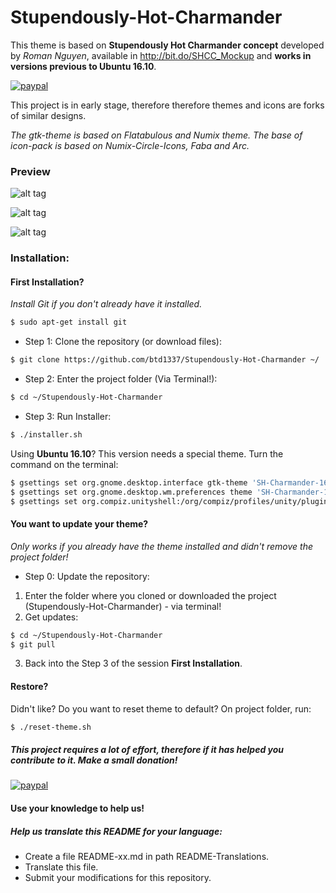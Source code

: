 # Stupendously-Hot-Charmander

This theme is based on **Stupendously Hot Charmander concept** developed by _Roman Nguyen_, available in http://bit.do/SHCC_Mockup and **works in versions previous to Ubuntu 16.10**.

[![paypal](https://www.paypalobjects.com/en_US/i/btn/btn_donateCC_LG.gif)](https://www.paypal.com/cgi-bin/webscr?cmd=_donations&business=X85LVKF3HYPZL&lc=US&item_name=btd1337&item_number=stupendously%2dhot%2dcharmander&currency_code=USD&bn=PP%2dDonationsBF%3abtn_donateCC_LG%2egif%3aNonHosted)

This project is in early stage, therefore therefore themes and icons are forks of similar designs.

_The gtk-theme is based on Flatabulous and Numix theme. The base of icon-pack is based on Numix-Circle-Icons, Faba and Arc._


### Preview

![alt tag](https://raw.githubusercontent.com/btd1337/Stupendously-Hot-Charmander/master/preview/preview1.png)


![alt tag](https://raw.githubusercontent.com/btd1337/Stupendously-Hot-Charmander/master/preview/preview2.png)


![alt tag](https://raw.githubusercontent.com/btd1337/Stupendously-Hot-Charmander/master/preview/preview3.png)



### Installation:

#### First Installation?
_Install Git if you don't already have it installed._
```sh
$ sudo apt-get install git
```

* Step 1: Clone the repository (or download files):
```sh
$ git clone https://github.com/btd1337/Stupendously-Hot-Charmander ~/
```
* Step 2: Enter the project folder (Via Terminal!):
```sh
$ cd ~/Stupendously-Hot-Charmander
```
* Step 3: Run Installer:
```sh
$ ./installer.sh
```

Using **Ubuntu 16.10**? This version needs a special theme.
Turn the command on the terminal:

```sh
$ gsettings set org.gnome.desktop.interface gtk-theme 'SH-Charmander-1610'
$ gsettings set org.gnome.desktop.wm.preferences theme 'SH-Charmander-1610'
$ gsettings set org.compiz.unityshell:/org/compiz/profiles/unity/plugins/unityshell/ background-color '444444ff'
```

#### You want to update your theme?
_Only works if you already have the theme installed and didn't remove the project folder!_

* Step 0: Update the repository:
 1. Enter the folder where you cloned or downloaded the project (Stupendously-Hot-Charmander) - via terminal!
 2. Get updates:
```sh
$ cd ~/Stupendously-Hot-Charmander
$ git pull
```
 3. Back into the Step 3 of the session **First Installation**.

#### Restore?
Didn't like? Do you want to reset theme to default?
On project folder, run:
```sh
$ ./reset-theme.sh
```

##### This project requires a lot of effort, therefore if it has helped you contribute to it. Make a small donation!

[![paypal](https://www.paypalobjects.com/en_US/i/btn/btn_donateCC_LG.gif)](https://www.paypal.com/cgi-bin/webscr?cmd=_donations&business=X85LVKF3HYPZL&lc=US&item_name=btd1337&item_number=stupendously%2dhot%2dcharmander&currency_code=USD&bn=PP%2dDonationsBF%3abtn_donateCC_LG%2egif%3aNonHosted)


#### Use your knowledge to help us!


##### Help us translate this README for your language:
 - Create a file README-xx.md in path README-Translations.
 - Translate this file.
 - Submit your modifications for this repository.
